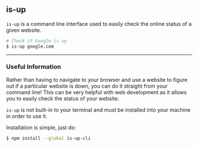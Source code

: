 is-up
----

`is-up` is a command line interface used to easily check the online status of a given website.

<!-- minimal example -->
~~~ bash
# Check if Google is up
$ is-up google.com
~~~

---

### Useful Information
Rather than having to navigate to your browser and use a website to figure out if a particular website is down, you can do it straight from your command line! This can be very helpful with web development as it allows you to easily check the status of your website.

`is-up` is not built-in to your terminal and must be installed into your machine in order to use it.

Installation is simple, just do:

~~~bash
$ npm install --global is-up-cli
~~~